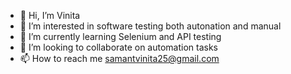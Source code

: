 - 👋 Hi, I’m Vinita
- 👀 I’m interested in software testing both autonation and manual
- 🌱 I’m currently learning Selenium and API testing
- 💞️ I’m looking to collaborate on automation tasks
- 📫 How to reach me samantvinita25@gmail.com

<!---
vinita847/vinita847 is a ✨ special ✨ repository because its `README.md` (this file) appears on your GitHub profile.
You can click the Preview link to take a look at your changes.
--->
